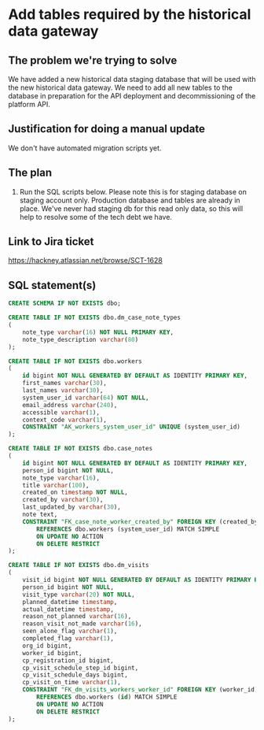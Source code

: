 # Add tables required by the historical data gateway

## The problem we're trying to solve

We have added a new historical data staging database that will be used with the new historical data gateway. We need to add all new tables to the database in preparation for the API deployment and decommissioning of the platform API.   

## Justification for doing a manual update

We don't have automated migration scripts yet.

## The plan

1. Run the SQL scripts below. Please note this is for staging database on staging account only. Production database and tables are already in place. We've never had staging db for this read only data, so this will help to resolve some of the tech debt we have.

## Link to Jira ticket

https://hackney.atlassian.net/browse/SCT-1628

## SQL statement(s)

```sql
CREATE SCHEMA IF NOT EXISTS dbo;

CREATE TABLE IF NOT EXISTS dbo.dm_case_note_types
(
    note_type varchar(16) NOT NULL PRIMARY KEY,
    note_type_description varchar(80)
);

CREATE TABLE IF NOT EXISTS dbo.workers
(
    id bigint NOT NULL GENERATED BY DEFAULT AS IDENTITY PRIMARY KEY,
    first_names varchar(30),
    last_names varchar(30),
    system_user_id varchar(64) NOT NULL,
    email_address varchar(240),
    accessible varchar(1),
    context_code varchar(1),
    CONSTRAINT "AK_workers_system_user_id" UNIQUE (system_user_id)
);

CREATE TABLE IF NOT EXISTS dbo.case_notes
(
    id bigint NOT NULL GENERATED BY DEFAULT AS IDENTITY PRIMARY KEY,
    person_id bigint NOT NULL,
    note_type varchar(16),
    title varchar(100),
    created_on timestamp NOT NULL,
    created_by varchar(30),
    last_updated_by varchar(30),
    note text,
    CONSTRAINT "FK_case_note_worker_created_by" FOREIGN KEY (created_by)
        REFERENCES dbo.workers (system_user_id) MATCH SIMPLE
        ON UPDATE NO ACTION
        ON DELETE RESTRICT
);

CREATE TABLE IF NOT EXISTS dbo.dm_visits
(
    visit_id bigint NOT NULL GENERATED BY DEFAULT AS IDENTITY PRIMARY KEY,
    person_id bigint NOT NULL,
    visit_type varchar(20) NOT NULL,
    planned_datetime timestamp,
    actual_datetime timestamp,
    reason_not_planned varchar(16),
    reason_visit_not_made varchar(16),
    seen_alone_flag varchar(1),
    completed_flag varchar(1),
    org_id bigint,
    worker_id bigint,
    cp_registration_id bigint,
    cp_visit_schedule_step_id bigint,
    cp_visit_schedule_days bigint,
    cp_visit_on_time varchar(1),
    CONSTRAINT "FK_dm_visits_workers_worker_id" FOREIGN KEY (worker_id)
        REFERENCES dbo.workers (id) MATCH SIMPLE
        ON UPDATE NO ACTION
        ON DELETE RESTRICT
);
```
